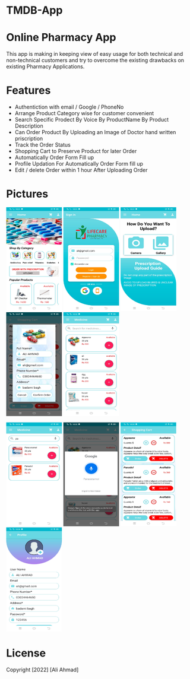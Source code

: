 # TMDB-App
# Online Pharmacy App 
This app is making in keeping view of easy usage for both technical and non-technical customers and try to overcome the existing drawbacks on existing Pharmacy Applications.

# Features
- Authentiction with email / Google / PhoneNo
- Arrange Product Category wise for customer convenient 
- Search Specific Prodect By Voice By ProductName By Product Description
- Can Order Product By Uploading an Image of Doctor hand written priscription
- Track the Order Status
- Shopping Cart to Preserve Product for later Order
- Automatically Order Form Fill up
- Profile Updation For Automatically Order Form fill up
- Edit / delete Order within 1 hour After Uploading Order  



# Pictures
<p float="left">
 <img src="https://github.com/aliahmad39/PharmacyApp/blob/master/asset/homePage.jpg" width="150" height="280">
<img src="https://github.com/aliahmad39/PharmacyApp/blob/master/asset/Login.jpg" width="150" height="280">
<img src="https://github.com/aliahmad39/PharmacyApp/blob/master/asset/OrderByImage.jpg" width="150" height="280">
<img src="https://github.com/aliahmad39/PharmacyApp/blob/master/asset/OrderForm.jpg" width="150" height="280">
<img src="https://github.com/aliahmad39/PharmacyApp/blob/master/asset/ProductList.jpg" width="150" height="280">
</p>
<p float="left">
<img src="https://github.com/aliahmad39/PharmacyApp/blob/master/asset/SearchByName.jpg" width="150" height="280">
<img src="https://github.com/aliahmad39/PharmacyApp/blob/master/asset/SearchByVoice.jpg" width="150" height="280">
<img src="https://github.com/aliahmad39/PharmacyApp/blob/master/asset/ShoppingCart.jpg" width="150" height="280">
<img src="https://github.com/aliahmad39/PharmacyApp/blob/master/asset/UpdateProfile.jpg" width="150" height="280">
</p>


# License
Copyright [2022] [Ali Ahmad]




